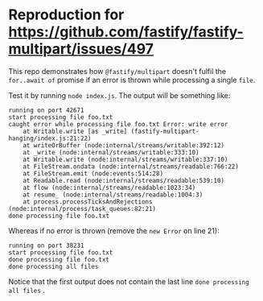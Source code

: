 # Reproduction for https://github.com/fastify/fastify-multipart/issues/497

This repo demonstrates how `@fastify/multipart` doesn't fulfil the
`for..await of` promise if an error is thrown while processing a single `file`.

Test it by running `node index.js`. The output will be something like:

```
running on port 42671
start processing file foo.txt
caught error while processing file foo.txt Error: write error
    at Writable.write [as _write] (fastify-multipart-hanging/index.js:21:22)
    at writeOrBuffer (node:internal/streams/writable:392:12)
    at _write (node:internal/streams/writable:333:10)
    at Writable.write (node:internal/streams/writable:337:10)
    at FileStream.ondata (node:internal/streams/readable:766:22)
    at FileStream.emit (node:events:514:28)
    at Readable.read (node:internal/streams/readable:539:10)
    at flow (node:internal/streams/readable:1023:34)
    at resume_ (node:internal/streams/readable:1004:3)
    at process.processTicksAndRejections (node:internal/process/task_queues:82:21)
done processing file foo.txt
```

Whereas if no error is thrown (remove the `new Error` on line 21):

```
running on port 38231
start processing file foo.txt
done processing file foo.txt
done processing all files
```

Notice that the first output does not contain the last line
`done processing all files` .
